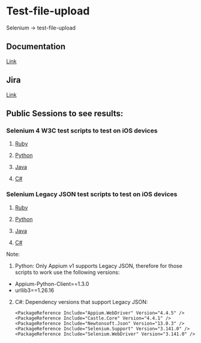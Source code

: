 # Test-file-upload
Selenium -> test-file-upload

## Documentation

[Link](https://www.browserstack.com/docs/automate/selenium/test-file-upload)

## Jira

[Link](https://browserstack.atlassian.net/browse/APS-9830)

## Public Sessions to see results:

### Selenium 4 W3C test scripts to test on iOS devices

1. [Ruby](https://automate.browserstack.com/builds/7c3e0bf186848b3400e9cb4f263eb9ef67fcaf9a/sessions/82c16418c15a7d34c3cf8fc7b44ecfc13eee3aae?auth_token=9dd92c85fedc0d4d38c5f4e9c5de54b2706d561883575cd3448a1c04397dc88f)

2. [Python](https://automate.browserstack.com/builds/7c3e0bf186848b3400e9cb4f263eb9ef67fcaf9a/sessions/fa07830ceb5527b6abd980c9b80c298b0266ddf9?auth_token=f373b3d56017745d46d377b933cd41615f11f6a4d9fe61cf529725c27016ce94)
   
3. [Java](https://automate.browserstack.com/builds/f12ad5ffdaa78cda479d52352b4030be2e11802a/sessions/d3737ca905083630e5fa34fdc632ae03aa1ef610?auth_token=c88e007afe15fca93c0bf09152c8abd5182cb20e5270b13bb0f8885c21f7103c)

4. [C#](https://automate.browserstack.com/builds/7c3e0bf186848b3400e9cb4f263eb9ef67fcaf9a/sessions/736fbd17db11893af28993c705098e10468cff6d?auth_token=2910fe5a0845a1fa57b4a31dcdf310576f163b0957b1b4c8642efbdf1f889d12)

### Selenium Legacy JSON test scripts to test on iOS devices

1. [Ruby](https://automate.browserstack.com/builds/2f18512e248860fa123b747b27c46b90ad43079d/sessions/172a214ca357e1c0923c805aeb1f8706fe9c6ce0?auth_token=a7eea0345d33c5031e1a40a451ce2690649ce037af1938f5476efce2b4ef5573)

2. [Python](https://automate.browserstack.com/builds/c8d3ee09bf752e26d03c156d69520a328f41c476/sessions/57e1d24ec4de63d65da1ade3fef7f53caf885aa5?auth_token=e7bac6387700aaedee5a2d453a83486ce9455fc96810669a46308a4e76e941e9)

3. [Java](https://automate.browserstack.com/builds/b5ede2e0bf812fad3c3e18f8eff115930d4e3e57/sessions/eb73b08b5a0dd94b9a31de67a16ba94fa8f35b4f?auth_token=60893b55853a76c648a2d0bf62ee466b00a9236dfec2c37418d44b29ceb9d4a8)

4. [C#](https://automate.browserstack.com/builds/c72a91edb31ab94cfc3401f85a879529def6e1d8/sessions/ae9ce2bd138afc8433f80b3f045580bafc462693?auth_token=32aae679bad9417c3fe6f2243f964de105f282f8f0d10865e1347c362280da58)

Note:
1. Python: Only Appium v1 supports Legacy JSON, therefore for those scripts to work use the following versions:
  - Appium-Python-Client==1.3.0
  - urllib3==1.26.16

2. C#: Dependency versions that support Legacy JSON:
    ```
    <PackageReference Include="Appium.WebDriver" Version="4.4.5" />
    <PackageReference Include="Castle.Core" Version="4.4.1" />
    <PackageReference Include="Newtonsoft.Json" Version="13.0.3" />
    <PackageReference Include="Selenium.Support" Version="3.141.0" />
    <PackageReference Include="Selenium.WebDriver" Version="3.141.0" />
    ```
